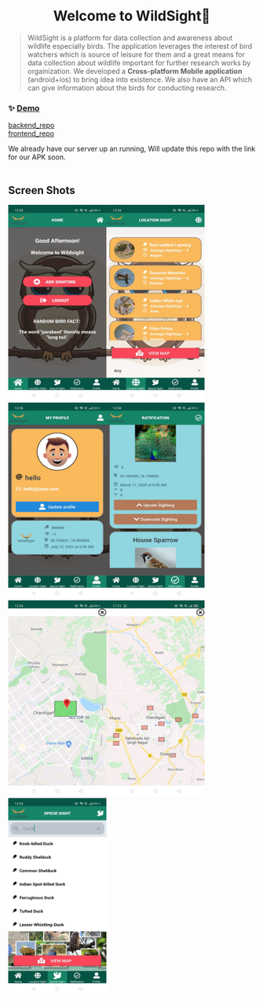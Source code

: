 <h1 align="center">Welcome to WildSight👋</h1>
<p>
</p>

> WildSight is a platform for data collection and awareness about wildlife especially birds. The application leverages the interest of bird watchers which is source of leisure for them and a great means for data collection about wildlife important for further research works by orgainization.
> We developed a <b>Cross-platform Mobile application</b> (android+ios) to bring idea into existence.
> We also have an API which can give information about the birds for conducting research.

### ✨ [Demo](https://drive.google.com/file/d/1py8u4GF_ogx8myTjexrU0sWynKW1tJ8q/view?usp=sharing)

[backend_repo](https://github.com/WildSight/WildSight_Backend)<br>
[frontend_repo](https://github.com/WildSight/WildSight_Frontend)

We already have our server up an running, Will update this repo with the link for our APK soon.<br><br>

<h2 > Screen Shots</h2>
<img src="https://github.com/WildSight/ReadMe/blob/main/ScreenShots/HomeScreen.jpeg" width="200" height="400"><img src="https://github.com/WildSight/ReadMe/blob/main/ScreenShots/LocationSight.jpeg" width="200" height="400">
<img src="https://github.com/WildSight/ReadMe/blob/main/ScreenShots/MyProfile.jpeg" width="200" height="400"><img src="https://github.com/WildSight/ReadMe/blob/main/ScreenShots/RatificationScreen.jpeg" width="200" height="400">
<img src="https://github.com/WildSight/ReadMe/blob/main/ScreenShots/Search%20Grid.jpeg" width="200" height="400"><img src="https://github.com/WildSight/ReadMe/blob/main/ScreenShots/SpecieSearch.jpeg" width="200" height="400">
<img src="https://github.com/WildSight/ReadMe/blob/main/ScreenShots/SpecieSight.jpeg" width="200" height="400">
